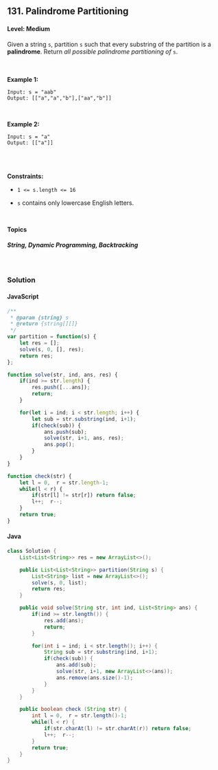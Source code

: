## 131. Palindrome Partitioning
#### Level: Medium


Given a string `s`, partition `s` such that every substring of the partition is a **palindrome**. Return *all possible palindrome partitioning of* `s`.

<br><br>
**Example 1:** 

<!-- <img src="https://assets.leetcode.com/uploads/2020/01/09/sample_1_1684.png" width="560px"/>

<br>   -->

```
Input: s = "aab"
Output: [["a","a","b"],["aa","b"]]
```

<br> 

**Example 2:**

<!-- <img src="https://assets.leetcode.com/uploads/2020/01/09/sample_2_1684.png" width="420px"/>

<br>   -->

```
Input: s = "a"
Output: [["a"]]
```

<br>

<!-- **Example 3:**

<img src="https://assets.leetcode.com/uploads/2020/01/15/sample_3_1684.png" width="540px"/>

<br>  

```
Input: root = [1,2,null,2,null,2], target = 2
Output: [1]
Explanation: Leaf nodes in green with value (target = 2) are removed at each step.
```

<br> -->

<br>

**Constraints:**
- `1 <= s.length <= 16`

- `s` contains only lowercase English letters.



<br>

**Topics** 

##### String, Dynamic Programming, Backtracking


<br>

### Solution
#### JavaScript
```javascript
/**
 * @param {string} s
 * @return {string[][]}
 */
var partition = function(s) {
    let res = [];
    solve(s, 0, [], res);
    return res;
};

function solve(str, ind, ans, res) {
    if(ind >= str.length) {
        res.push([...ans]);
        return;
    }

    for(let i = ind; i < str.length; i++) {
        let sub = str.substring(ind, i+1);
        if(check(sub)) {
            ans.push(sub);
            solve(str, i+1, ans, res);
            ans.pop();
        }
    }
}

function check(str) {
    let l = 0,  r = str.length-1;
    while(l < r) {
        if(str[l] != str[r]) return false;
        l++;  r--;
    }
    return true;
}
```

#### Java
```java
class Solution {
    List<List<String>> res = new ArrayList<>();

    public List<List<String>> partition(String s) {
        List<String> list = new ArrayList<>();
        solve(s, 0, list);
        return res;
    }

    public void solve(String str, int ind, List<String> ans) {
        if(ind >= str.length()) {
            res.add(ans);
            return;
        }

        for(int i = ind; i < str.length(); i++) {
            String sub = str.substring(ind, i+1);
            if(check(sub)) {
                ans.add(sub);
                solve(str, i+1, new ArrayList<>(ans));
                ans.remove(ans.size()-1);
            }
        }
    }

    public boolean check (String str) {
        int l = 0,  r = str.length()-1;
        while(l < r) {
            if(str.charAt(l) != str.charAt(r)) return false;
            l++;  r--;
        }
        return true;
    }
}
```

